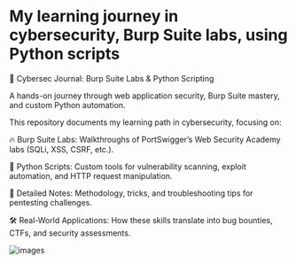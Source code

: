 # My learning journey in cybersecurity, Burp Suite labs, using Python scripts

🚀 Cybersec Journal: Burp Suite Labs & Python Scripting

A hands-on journey through web application security, Burp Suite mastery, and custom Python automation.

This repository documents my learning path in cybersecurity, focusing on:

🔥 Burp Suite Labs: Walkthroughs of PortSwigger’s Web Security Academy labs (SQLi, XSS, CSRF, etc.).

🐍 Python Scripts: Custom tools for vulnerability scanning, exploit automation, and HTTP request manipulation.

📝 Detailed Notes: Methodology, tricks, and troubleshooting tips for pentesting challenges.

🛠️ Real-World Applications: How these skills translate into bug bounties, CTFs, and security assessments.


  ![images](https://github.com/user-attachments/assets/0eaac1df-276c-44f9-a963-e5c6006d0456)
